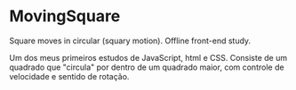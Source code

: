 # MovingSquare
Square moves in circular (squary motion).
Offline front-end study.

Um dos meus primeiros estudos de JavaScript, html e CSS.
Consiste de um quadrado que "circula" por dentro de um quadrado maior, com controle de velocidade e sentido de rotação.
